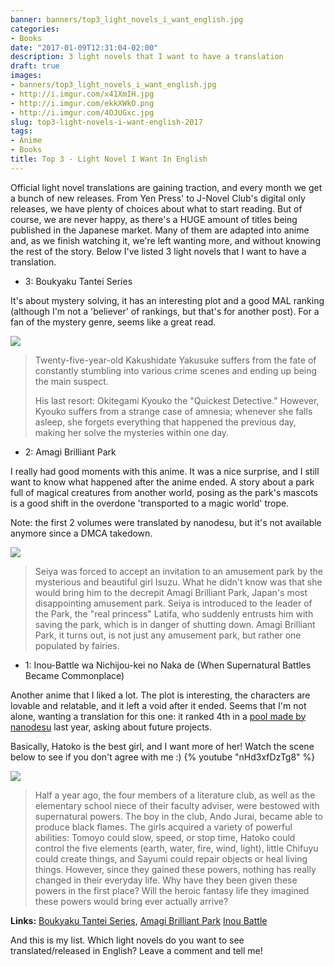 ```yaml
---
banner: banners/top3_light_novels_i_want_english.jpg
categories:
- Books
date: "2017-01-09T12:31:04-02:00"
description: 3 light novels that I want to have a translation
draft: true
images:
- banners/top3_light_novels_i_want_english.jpg
- http://i.imgur.com/x41XmIH.jpg
- http://i.imgur.com/ekkXWkO.png
- http://i.imgur.com/4OJUGxc.jpg
slug: top3-light-novels-i-want-english-2017
tags:
- Anime
- Books
title: Top 3 - Light Novel I Want In English
---
```


Official light novel translations are gaining traction, and every month we get a bunch of new releases. 
From Yen Press' to J-Novel Club's digital only releases, we have plenty of choices about what to start reading. 
But of course, we are never happy, as there's a HUGE amount of titles being published in the Japanese market. 
Many of them are adapted into anime and, as we finish watching it, we're left wanting more, and without knowing the rest of the story. 
Below I've listed 3 light novels that I want to have a translation.

<!--more-->

- 3: Boukyaku Tantei Series

It's about mystery solving, it has an interesting plot and a good MAL ranking (although I'm not a 'believer' of rankings, 
but that's for another post). For a fan of the mystery genre, seems like a great read.

![](http://i.imgur.com/x41XmIH.jpg)

> Twenty-five-year-old Kakushidate Yakusuke suffers from the fate of constantly stumbling into various crime scenes and ending up being the main suspect.
> 
> His last resort: Okitegami Kyouko the "Quickest Detective." However, Kyouko suffers from a strange case of amnesia; 
whenever she falls asleep, she forgets everything that happened the previous day, making her solve the mysteries within one day.

- 2: Amagi Brilliant Park

I really had good moments with this anime. It was a nice surprise, and I still want to know what happened after the anime ended. 
A story about a park full of magical creatures from another world, posing as the park's mascots is a good shift in the overdone 'transported to a magic world' trope.

Note: the first 2 volumes were translated by nanodesu, but it's not available anymore since a DMCA takedown.

![](http://i.imgur.com/ekkXWkO.png)

> Seiya was forced to accept an invitation to an amusement park by the mysterious and beautiful girl Isuzu. 
What he didn't know was that she would bring him to the decrepit Amagi Brilliant Park, Japan's most disappointing amusement park. 
Seiya is introduced to the leader of the Park, the "real princess" Latifa, who suddenly entrusts him with saving the park, 
which is in danger of shutting down. Amagi Brilliant Park, it turns out, is not just any amusement park, but rather one populated by fairies.

- 1: Inou-Battle wa Nichijou-kei no Naka de (When Supernatural Battles Became Commonplace)

Another anime that I liked a lot. The plot is interesting, the characters are lovable and relatable, and it left a void after it ended. 
Seems that I'm not alone, wanting a translation for this one: it ranked 4th in a 
[pool made by nanodesu](https://nanodesutranslations.wordpress.com/2016/07/19/new-project-poll-up-to-4-new-projects-will-open/) last year, 
asking about future projects. 

Basically, Hatoko is the best girl, and I want more of her! Watch the scene below to see if you don't agree with me :)
{% youtube "nHd3xfDzTg8" %}

![](http://i.imgur.com/4OJUGxc.jpg)

> Half a year ago, the four members of a literature club, as well as the elementary school niece of their faculty adviser, 
were bestowed with supernatural powers. The boy in the club, Ando Jurai, became able to produce black flames. 
The girls acquired a variety of powerful abilities: Tomoyo could slow, speed, or stop time, 
Hatoko could control the five elements (earth, water, fire, wind, light), little Chifuyu could create things, 
and Sayumi could repair objects or heal living things. 
However, since they gained these powers, nothing has really changed in their everyday life. 
Why have they been given these powers in the first place? Will the heroic fantasy life they imagined these powers would bring ever actually arrive?


**Links:** [Boukyaku Tantei Series](https://myanimelist.net/manga/94175/Boukyaku_Tantei_Series),
[Amagi Brilliant Park](http://link)
[Inou Battle](https://myanimelist.net/manga/56203/Inou-Battle_wa_Nichijou-kei_no_Naka_de)

And this is my list. Which light novels do you want to see translated/released in English? Leave a comment and tell me!
